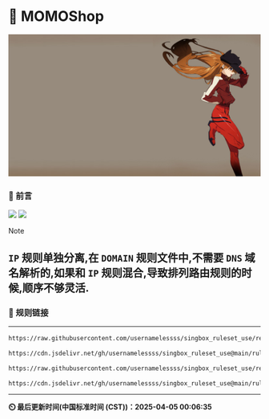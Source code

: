 
# 🧸 MOMOShop
![](https://raw.githubusercontent.com/usernamelessss/picture-bed/main/images/202504042256831.jpg)
### 📣 前言
![](https://shields.io/badge/-移除重复规则-ff69b4) ![](https://shields.io/badge/-IP&nbsp;规则单独存放不与&nbsp;DOMAIN&nbsp;等混合-green)
> [!NOTE]
**`IP` 规则单独分离,在 `DOMAIN` 规则文件中,不需要 `DNS` 域名解析的,如果和 `IP` 规则混合,导致排列路由规则的时候,顺序不够灵活.**
---

###  🔗 规则链接
---

```url
https://raw.githubusercontent.com/usernamelessss/singbox_ruleset_use/refs/heads/main/rule/MOMOShop/MOMOShop_No_IP.json
```

```url
https://cdn.jsdelivr.net/gh/usernamelessss/singbox_ruleset_use@main/rule/MOMOShop/MOMOShop_No_IP.json
```

```url
https://raw.githubusercontent.com/usernamelessss/singbox_ruleset_use/refs/heads/main/rule/MOMOShop/MOMOShop_No_IP.srs
```

```url
https://cdn.jsdelivr.net/gh/usernamelessss/singbox_ruleset_use@main/rule/MOMOShop/MOMOShop_No_IP.srs
```

---
**⏲️ 最后更新时间(中国标准时间 (CST))：2025-04-05 00:06:35**